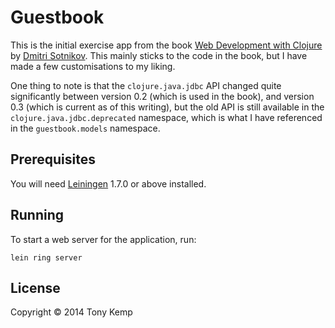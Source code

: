 # Guestbook

This is the initial exercise app from the book [Web Development with Clojure][1]
by [Dmitri Sotnikov][2]. This mainly sticks to the code in the book, but
I have made a few customisations to my liking.

One thing to note is that the `clojure.java.jdbc` API changed quite
significantly between version 0.2 (which is used in the book), and version
0.3 (which is current as of this writing), but the old API is still
available in the `clojure.java.jdbc.deprecated` namespace, which is what
I have referenced in the `guestbook.models` namespace.

[1]: https://pragprog.com/book/dswdcloj/web-development-with-clojure
[2]: http://yogthos.net/

## Prerequisites

You will need [Leiningen][1] 1.7.0 or above installed.

[1]: https://github.com/technomancy/leiningen

## Running

To start a web server for the application, run:

    lein ring server

## License

Copyright © 2014 Tony Kemp

